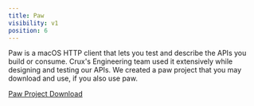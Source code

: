 ```yaml
---
title: Paw
visibility: v1
position: 6
---
```


Paw is a macOS HTTP client that lets you test and describe the APIs you build or consume.
Crux's Engineering team used it extensively while designing and testing our APIs.
We created a paw project that you may download and use, if you also use paw.

<a href="{{ site.baseurl}}/files/Crux-API-Project.paw">Paw Project Download</a>
